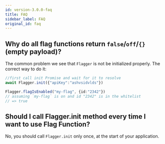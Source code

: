 ```yaml
---
id: version-3.0.0-faq
title: FAQ
sidebar_label: FAQ
original_id: faq
---
```


## Why do all flag functions return `false`/`off`/`{}`(empty payload)?

The common problem we see that `Flagger` is not be initialized properly. The correct way to do it:
```typescript
//first call init Promise and wait for it to resolve
await Flagger.init({"apiKey":"ashvsidvlds"})

Flagger.flagIsEnabled("my-flag", {id:"2342"})
// assuming `my-flag` is on and id "2342" is in the whitelist
// => true
```


## Should I call Flagger.init method every time I want to use Flag Function?
 
 No, you should call `Flagger.init` only once, at the start of your application.